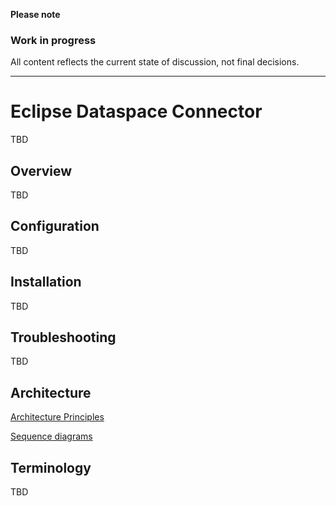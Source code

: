 **Please note**

### Work in progress

All content reflects the current state of discussion, not final decisions.

---

# Eclipse Dataspace Connector

TBD

## Overview

TBD

## Configuration

TBD

## Installation

TBD

## Troubleshooting

TBD

## Architecture
[Architecture Principles](docs/architecture-principles.md)

[Sequence diagrams](architecture/README.md)

## Terminology

TBD
